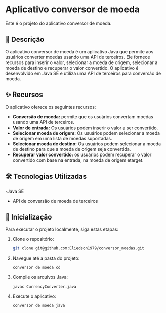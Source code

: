 # Aplicativo conversor de moeda

Este é o projeto do aplicativo conversor de moeda.

## 📖 Descrição

O aplicativo conversor de moeda é um aplicativo Java que permite aos usuários converter moedas usando uma API de terceiros. Ele fornece recursos para inserir o valor, selecionar a moeda de origem, selecionar a moeda de destino e recuperar o valor convertido. O aplicativo é desenvolvido em Java SE e utiliza uma API de terceiros para conversão de moeda.

## ✨ Recursos

O aplicativo oferece os seguintes recursos:

- **Conversão de moeda:** permite que os usuários convertam moedas usando uma API de terceiros.
- **Valor de entrada:** Os usuários podem inserir o valor a ser convertido.
- **Selecionar moeda de origem:** Os usuários podem selecionar a moeda de origem em uma lista de moedas suportadas.
- **Selecionar moeda de destino:** Os usuários podem selecionar a moeda de destino para que a moeda de origem seja convertida.
- **Recuperar valor convertido:** os usuários podem recuperar o valor convertido com base na entrada, na moeda de origem etarget.

## 🛠️ Tecnologias Utilizadas

-Java SE
- API de conversão de moeda de terceiros

## 🚀 Inicialização

Para executar o projeto localmente, siga estas etapas:

1. Clone o repositório:

    ```bash
    git clone git@github.com:Eliedson1979/conversor_moedas.git

2. Navegue até a pasta do projeto:

    ```bash
    conversor de moeda cd

3. Compile os arquivos Java:

    ```bash
    javac CurrencyConverter.java

4. Execute o aplicativo:

    ```bash
    conversor de moeda java